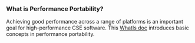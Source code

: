 ### What is Performance Portability?

Achieving good performance across a range of platforms is an important goal for high-performance CSE software.  This [WhatIs doc](https://ideas-productivity.org/wordpress/wp-content/uploads/2016/04/IDEAS-PerformanceWhatIsPerformancePortability-V0.2.pdf "What is Performance Portability?") introduces basic concepts in performance portability.

<!--- 
Categories: performance
Topics: performance, portability
Tags: HPC, leadership-class facilities (LCFs)
Level: 0
Prerequisites: none
Aggregate: none
--->
